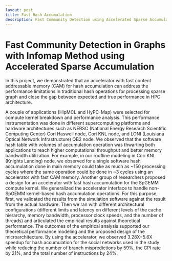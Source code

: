 ```yaml
---
layout: post
title: Fast Hash Accumulation
description: Fast Community Detection using Accelerated Sparse Accumulation
---
```




Fast Community Detection in Graphs with Infomap Method using Accelerated Sparse Accumulation
============

In this project, we demonstrated that an accelerator with fast content addressable memory (CAM) for hash accumulation can address the performance limitations in traditional hash operations for processing sparse graph and close the gap between expected and true performance in HPC architecture. 

A couple of applications (HipMCL and HyPC-Map) were selected for compute kernel breakdown and performance analysis. This performance instrumentation was done in different supercomputing platforms and hardware architectures such as NERSC (National Energy Research Scientific Computing Center) Cori Haswell node, Cori KNL node, and LONI (Louisiana Optical Network Infrastructure) QB2 node. We observed that the software hash table with volumes of accumulation operation was thwarting both applications to reach higher computational throughput and better memory bandwidth utilization. For example, in our roofline modeling in Cori KNL (Knights Landing) node, we observed for a single software hash accumulation done in main memory could take as much as ~150 processing cycles where the same operation could be done in ~3 cycles using an accelerator with fast CAM memory. Another group of researchers proposed a design for an accelerator with fast hash accumulation for the SpGEMM compute kernel. We generalized the accelerator interface to handle non-SpGEMM kernel-based hash accumulation operations. For this purpose, first, we validated the results from the simulation software against the result from the actual hardware. Then we ran with different architectural configurations (different limits and latency on different levels of the cache hierarchy, memory bandwidth, processor clock speeds, and the number of threads) and articulated the empirical results against theoretical performance. The outcomes of the empirical analysis supported our theoretical performance modeling and the proposed design of the microarchitecture. By using the accelerator, we observed 3.28X−5.6X speedup for hash accumulation for the social networks used in the study while reducing the number of branch mispredictions by 59%, the CPI rate by 21%, and the total number of instructions by 24%.
